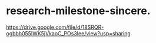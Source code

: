 # research-milestone-sincere.
https://drive.google.com/file/d/18SRQR-ogbbh055IWK5jVkaoC_POs3Iee/view?usp=sharing
